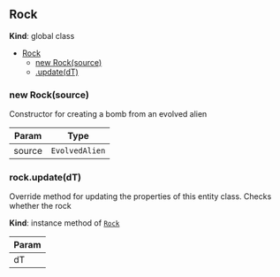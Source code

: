 <a name="Rock"></a>

## Rock
**Kind**: global class  

* [Rock](#Rock)
    * [new Rock(source)](#new_Rock_new)
    * [.update(dT)](#Rock+update)

<a name="new_Rock_new"></a>

### new Rock(source)
Constructor for creating a bomb from an evolved alien


| Param | Type |
| --- | --- |
| source | <code>EvolvedAlien</code> | 

<a name="Rock+update"></a>

### rock.update(dT)
Override method for updating the properties of this entity class.
Checks whether the rock

**Kind**: instance method of [<code>Rock</code>](#Rock)  

| Param |
| --- |
| dT | 

